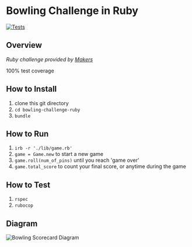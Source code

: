 # Bowling Challenge in Ruby
[![Tests](https://github.com/ruiined/bowling-challenge-ruby/actions/workflows/main.yml/badge.svg)](https://github.com/ruiined/bowling-challenge-ruby/actions/workflows/main.yml)
## Overview
_Ruby challenge provided by [Makers](https://github.com/makersacademy/bowling-challenge-ruby)_

100% test coverage

## How to Install
  1. clone this git directory
  2. `cd bowling-challenge-ruby`
  3. `bundle`

## How to Run
  1. `irb -r './lib/game.rb'`
  2. `game = Game.new` to start a new game
  3. `game.roll(num_of_pins)` until you reach 'game over'
  4. `game.total_score` to count your final score, or anytime during the game

## How to Test
  1. `rspec`
  2. `rubocop`

## Diagram
![Bowling Scorecard Diagram](https://github.com/ruiined/bowling-challenge-ruby/blob/main/images/bowling_score_diagram.png)
